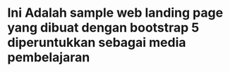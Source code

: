 # Ini Adalah sample web landing page yang dibuat dengan bootstrap 5 diperuntukkan sebagai media pembelajaran
